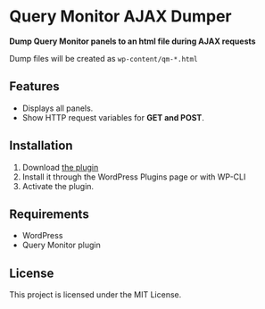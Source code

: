 # Query Monitor AJAX Dumper

**Dump Query Monitor panels to an html file during AJAX requests**

Dump files will be created as `wp-content/qm-*.html`

## Features

- Displays all panels.
- Show HTTP request variables for **GET and POST**.

## Installation

1. Download [the plugin](https://github.com/szepeviktor/qm-opcache-ajax/archive/refs/heads/master.zip)
2. Install it through the WordPress Plugins page or with WP-CLI
3. Activate the plugin.

## Requirements

- WordPress
- Query Monitor plugin

## License

This project is licensed under the MIT License.
